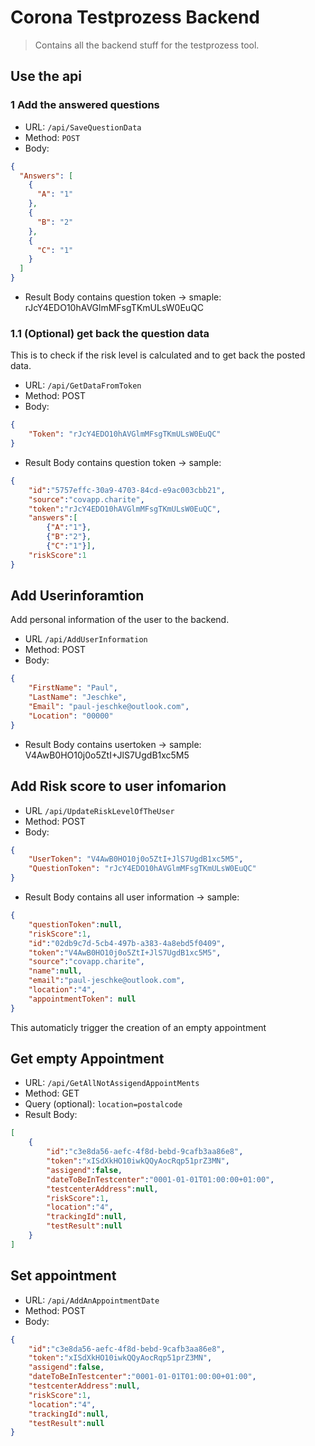 # Corona Testprozess Backend

> Contains all the backend stuff for the testprozess tool.

## Use the api

### 1 Add the answered questions

- URL: `/api/SaveQuestionData`
- Method: `POST`
- Body: 

```json
{
  "Answers": [
    {
      "A": "1"
    },
    {
      "B": "2"
    },
    {
      "C": "1"
    }
  ]
}
```

- Result Body contains question token -> smaple: rJcY4EDO10hAVGlmMFsgTKmULsW0EuQC

### 1.1 (Optional) get back the question data

This is to check if the risk level is calculated and to get back the posted data.

- URL: `/api/GetDataFromToken`
- Method: POST
- Body:

```json
{
    "Token": "rJcY4EDO10hAVGlmMFsgTKmULsW0EuQC"
}
```

- Result Body contains question token -> sample: 

```json
{
    "id":"5757effc-30a9-4703-84cd-e9ac003cbb21",
    "source":"covapp.charite",
    "token":"rJcY4EDO10hAVGlmMFsgTKmULsW0EuQC",
    "answers":[
        {"A":"1"},
        {"B":"2"},
        {"C":"1"}],
    "riskScore":1
}
```

## Add Userinforamtion

Add personal information of the user to the backend.

- URL `/api/AddUserInformation`
- Method: POST
- Body:

```json
{
    "FirstName": "Paul", 
    "LastName": "Jeschke", 
    "Email": "paul-jeschke@outlook.com", 
    "Location": "00000"
}
```

- Result Body contains usertoken -> sample: V4AwB0HO10j0o5ZtI+JlS7UgdB1xc5M5

## Add Risk score to user infomarion

- URL `/api/UpdateRiskLevelOfTheUser`
- Method: POST
- Body:

```json
{
    "UserToken": "V4AwB0HO10j0o5ZtI+JlS7UgdB1xc5M5", 
    "QuestionToken": "rJcY4EDO10hAVGlmMFsgTKmULsW0EuQC"
}
```

- Result Body contains all user information -> sample:

```json
{
    "questionToken":null,
    "riskScore":1,
    "id":"02db9c7d-5cb4-497b-a383-4a8ebd5f0409",
    "token":"V4AwB0HO10j0o5ZtI+JlS7UgdB1xc5M5",
    "source":"covapp.charite",
    "name":null,
    "email":"paul-jeschke@outlook.com",
    "location":"4",
    "appointmentToken": null
}
```

This automaticly trigger the creation of an empty appointment

## Get empty Appointment

- URL: `/api/GetAllNotAssigendAppointMents`
- Method: GET
- Query (optional): `location=postalcode`
- Result Body: 

```json
[
    {
        "id":"c3e8da56-aefc-4f8d-bebd-9cafb3aa86e8",
        "token":"xISdXkHO10iwkQQyAocRqp51prZ3MN",
        "assigend":false,
        "dateToBeInTestcenter":"0001-01-01T01:00:00+01:00",
        "testcenterAddress":null,
        "riskScore":1,
        "location":"4",
        "trackingId":null,
        "testResult":null
    }
]
```

## Set appointment

- URL: `/api/AddAnAppointmentDate`
- Method: POST
- Body: 

```json
{
    "id":"c3e8da56-aefc-4f8d-bebd-9cafb3aa86e8",
    "token":"xISdXkHO10iwkQQyAocRqp51prZ3MN",
    "assigend":false,
    "dateToBeInTestcenter":"0001-01-01T01:00:00+01:00",
    "testcenterAddress":null,
    "riskScore":1,
    "location":"4",
    "trackingId":null,
    "testResult":null
}
```



